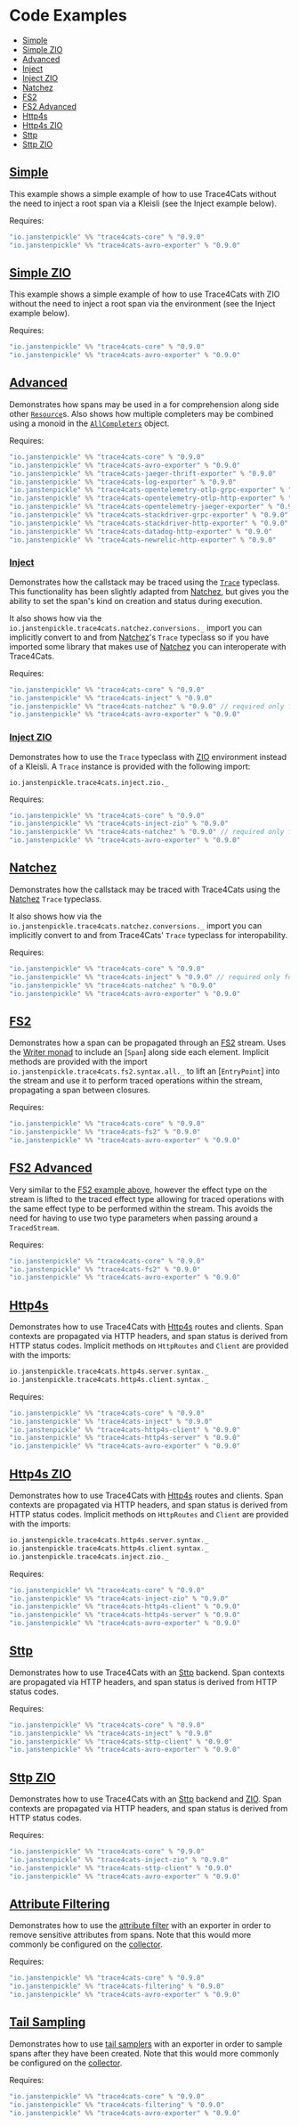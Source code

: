 # Code Examples

 * [Simple](#simple)
 * [Simple ZIO](#simple-zio)
 * [Advanced](#advanced)
 * [Inject](#inject)
 * [Inject ZIO](#inject-zio)
 * [Natchez](#natchez)
 * [FS2](#fs2)
 * [FS2 Advanced](#fs2-advanced) 
 * [Http4s](#http4s)
 * [Http4s ZIO](#http4s-zio)
 * [Sttp](#http4s)
 * [Sttp ZIO](#http4s-zio)   

## [Simple](../modules/example/src/main/scala/io/janstenpickle/trace4cats/example/SimpleExample.scala)

This example shows a simple example of how to use Trace4Cats without the need to 
inject a root span via a Kleisli (see the Inject example below).

Requires:

```scala
"io.janstenpickle" %% "trace4cats-core" % "0.9.0"
"io.janstenpickle" %% "trace4cats-avro-exporter" % "0.9.0"

```

## [Simple ZIO](../modules/example/src/main/scala/io/janstenpickle/trace4cats/example/SimpleZioExample.scala)

This example shows a simple example of how to use Trace4Cats with ZIO without the need to 
inject a root span via the environment (see the Inject example below).

Requires:

```scala
"io.janstenpickle" %% "trace4cats-core" % "0.9.0"
"io.janstenpickle" %% "trace4cats-avro-exporter" % "0.9.0"

```

## [Advanced](0.9.0)

Demonstrates how spans may be used in a for comprehension along side other [`Resource`]s.
Also shows how multiple completers may be combined using a monoid in the
[`AllCompleters`](../modules/example/src/main/scala/io/janstenpickle/trace4cats/example/AllCompleters.scala)
object.

Requires:

```scala
"io.janstenpickle" %% "trace4cats-core" % "0.9.0"
"io.janstenpickle" %% "trace4cats-avro-exporter" % "0.9.0"
"io.janstenpickle" %% "trace4cats-jaeger-thrift-exporter" % "0.9.0"
"io.janstenpickle" %% "trace4cats-log-exporter" % "0.9.0"
"io.janstenpickle" %% "trace4cats-opentelemetry-otlp-grpc-exporter" % "0.9.0"
"io.janstenpickle" %% "trace4cats-opentelemetry-otlp-http-exporter" % "0.9.0"
"io.janstenpickle" %% "trace4cats-opentelemetry-jaeger-exporter" % "0.9.0"
"io.janstenpickle" %% "trace4cats-stackdriver-grpc-exporter" % "0.9.0"
"io.janstenpickle" %% "trace4cats-stackdriver-http-exporter" % "0.9.0"
"io.janstenpickle" %% "trace4cats-datadog-http-exporter" % "0.9.0"
"io.janstenpickle" %% "trace4cats-newrelic-http-exporter" % "0.9.0"

```

### [Inject](../modules/example/src/main/scala/io/janstenpickle/trace4cats/example/InjectExample.scala)

Demonstrates how the callstack may be traced using the [`Trace`](../modules/inject/src/main/scala/io/janstenpickle/trace4cats/inject/Trace.scala)
typeclass. This functionality has been slightly adapted from [Natchez], but gives
you the ability to set the span's kind on creation and status during execution.

It also shows how via the `io.janstenpickle.trace4cats.natchez.conversions._` import
you can implicitly convert to and from [Natchez]'s `Trace` typeclass so if
you have imported some library that makes use of [Natchez] you can
interoperate with Trace4Cats.

Requires:


```scala
"io.janstenpickle" %% "trace4cats-core" % "0.9.0"
"io.janstenpickle" %% "trace4cats-inject" % "0.9.0"
"io.janstenpickle" %% "trace4cats-natchez" % "0.9.0" // required only for interop
"io.janstenpickle" %% "trace4cats-avro-exporter" % "0.9.0"

```

### [Inject ZIO](../modules/example/src/main/scala/io/janstenpickle/trace4cats/example/InjectZioExample.scala)

Demonstrates how to use the `Trace` typeclass with [ZIO] environment instead of a Kleisli. A `Trace` instance
is provided with the following import:

```
io.janstenpickle.trace4cats.inject.zio._
```

Requires:

```scala
"io.janstenpickle" %% "trace4cats-core" % "0.9.0"
"io.janstenpickle" %% "trace4cats-inject-zio" % "0.9.0"
"io.janstenpickle" %% "trace4cats-natchez" % "0.9.0" // required only for interop
"io.janstenpickle" %% "trace4cats-avro-exporter" % "0.9.0"

```

## [Natchez](../modules/example/src/main/scala/io/janstenpickle/trace4cats/example/NatchezExample.scala)

Demonstrates how the callstack may be traced with Trace4Cats using the [Natchez] `Trace`
typeclass.

It also shows how via the `io.janstenpickle.trace4cats.natchez.conversions._` import
you can implicitly convert to and from Trace4Cats' `Trace` typeclass for
interopability.

Requires:


```scala
"io.janstenpickle" %% "trace4cats-core" % "0.9.0"
"io.janstenpickle" %% "trace4cats-inject" % "0.9.0" // required only for interop
"io.janstenpickle" %% "trace4cats-natchez" % "0.9.0" 
"io.janstenpickle" %% "trace4cats-avro-exporter" % "0.9.0"

```


## [FS2](../modules/example/src/main/scala/io/janstenpickle/trace4cats/example/Fs2Example.scala)

Demonstrates how a span can be propagated through an [FS2] stream. Uses the 
[Writer monad](http://eed3si9n.com/herding-cats/Writer.html) to include an [`Span`] along side each element. 
Implicit methods are provided with the import `io.janstenpickle.trace4cats.fs2.syntax.all._` to lift an 
[`EntryPoint`] into the stream and use it to perform traced operations within the stream, propagating a span
between closures.  

Requires:

```scala
"io.janstenpickle" %% "trace4cats-core" % "0.9.0"
"io.janstenpickle" %% "trace4cats-fs2" % "0.9.0"
"io.janstenpickle" %% "trace4cats-avro-exporter" % "0.9.0"

```

## [FS2 Advanced](../modules/example/src/main/scala/io/janstenpickle/trace4cats/example/Fs2AdvancedExample.scala)


Very similar to the [FS2 example above](#fs2), however the effect type on the stream is lifted to the traced effect type
allowing for traced operations with the same effect type to be performed within the stream. This avoids the need for
having to use two type parameters when passing around a `TracedStream`.

Requires:

```scala
"io.janstenpickle" %% "trace4cats-core" % "0.9.0"
"io.janstenpickle" %% "trace4cats-fs2" % "0.9.0"
"io.janstenpickle" %% "trace4cats-avro-exporter" % "0.9.0"

```

## [Http4s](../modules/example/src/main/scala/io/janstenpickle/trace4cats/example/Http4sExample.scala)

Demonstrates how to use Trace4Cats with [Http4s] routes and clients. Span contexts are propagated via HTTP headers, and 
span status is derived from HTTP status codes. Implicit methods on `HttpRoutes` and `Client` are provided with the
imports:

```scala
io.janstenpickle.trace4cats.http4s.server.syntax._
io.janstenpickle.trace4cats.http4s.client.syntax._
```

Requires:

```scala
"io.janstenpickle" %% "trace4cats-core" % "0.9.0"
"io.janstenpickle" %% "trace4cats-inject" % "0.9.0"
"io.janstenpickle" %% "trace4cats-http4s-client" % "0.9.0"
"io.janstenpickle" %% "trace4cats-http4s-server" % "0.9.0"
"io.janstenpickle" %% "trace4cats-avro-exporter" % "0.9.0"

```

## [Http4s ZIO](../modules/example/src/main/scala/io/janstenpickle/trace4cats/example/Http4sZioExample.scala)

Demonstrates how to use Trace4Cats with [Http4s] routes and clients. Span contexts are propagated via HTTP headers, and 
span status is derived from HTTP status codes. Implicit methods on `HttpRoutes` and `Client` are provided with the
imports:

```scala
io.janstenpickle.trace4cats.http4s.server.syntax._
io.janstenpickle.trace4cats.http4s.client.syntax._
io.janstenpickle.trace4cats.inject.zio._
```

Requires:

```scala
"io.janstenpickle" %% "trace4cats-core" % "0.9.0"
"io.janstenpickle" %% "trace4cats-inject-zio" % "0.9.0"
"io.janstenpickle" %% "trace4cats-http4s-client" % "0.9.0"
"io.janstenpickle" %% "trace4cats-http4s-server" % "0.9.0"
"io.janstenpickle" %% "trace4cats-avro-exporter" % "0.9.0"

```

## [Sttp](../modules/example/src/main/scala/io/janstenpickle/trace4cats/example/SttpExample.scala)

Demonstrates how to use Trace4Cats with an [Sttp] backend. Span contexts are propagated via HTTP headers, and 
span status is derived from HTTP status codes.

Requires:

```scala
"io.janstenpickle" %% "trace4cats-core" % "0.9.0"
"io.janstenpickle" %% "trace4cats-inject" % "0.9.0"
"io.janstenpickle" %% "trace4cats-sttp-client" % "0.9.0"
"io.janstenpickle" %% "trace4cats-avro-exporter" % "0.9.0"

```

## [Sttp ZIO](../modules/example/src/main/scala/io/janstenpickle/trace4cats/example/SttpZioExample.scala)

Demonstrates how to use Trace4Cats with an [Sttp] backend and [ZIO]. Span contexts are propagated via HTTP headers, and 
span status is derived from HTTP status codes.

Requires:

```scala
"io.janstenpickle" %% "trace4cats-core" % "0.9.0"
"io.janstenpickle" %% "trace4cats-inject-zio" % "0.9.0"
"io.janstenpickle" %% "trace4cats-sttp-client" % "0.9.0"
"io.janstenpickle" %% "trace4cats-avro-exporter" % "0.9.0"

```

## [Attribute Filtering](../modules/example/src/main/scala/io/janstenpickle/trace4cats/example/AttributeFiltering.scala)

Demonstrates how to use the [attribute filter](filtering.md) with an exporter in order to remove sensitive attributes 
from spans. Note that this would more commonly be configured on the [collector].

Requires:

```scala
"io.janstenpickle" %% "trace4cats-core" % "0.9.0"
"io.janstenpickle" %% "trace4cats-filtering" % "0.9.0"
"io.janstenpickle" %% "trace4cats-avro-exporter" % "0.9.0"

```

## [Tail Sampling](../modules/example/src/main/scala/io/janstenpickle/trace4cats/example/TailSampling.scala)

Demonstrates how to use [tail samplers](sampling.md#tail-sampling) with an exporter in order to sample spans after they
have been created. Note that this would more commonly be configured on the [collector].

Requires:

```scala
"io.janstenpickle" %% "trace4cats-core" % "0.9.0"
"io.janstenpickle" %% "trace4cats-filtering" % "0.9.0"
"io.janstenpickle" %% "trace4cats-avro-exporter" % "0.9.0"

```

[FS2]: https://fs2.io/
[FS2 `EntryPoint`]: ../modules/fs2/src/main/scala/io/janstenpickle/trace4cats/fs2/Fs2EntryPoint.scala
[Http4s]: https://http4s.org/
[Jaeger]: https://www.jaegertracing.io/
[Log4Cats]: https://github.com/ChristopherDavenport/log4cats
[Natchez]: https://github.com/tpolecat/natchez
[`native-image`]: https://www.graalvm.org/docs/reference-manual/native-image/ 
[OpenTelemetry]: http://opentelemetry.io
[Stackdriver Trace]: https://cloud.google.com/trace/docs/reference
[Datadog]: https://docs.datadoghq.com/api/v1/tracing/
[NewRelic]: https://docs.newrelic.com/docs/understand-dependencies/distributed-tracing/trace-api/report-new-relic-format-traces-trace-api#new-relic-guidelines 
[`Resource`]: https://typelevel.org/cats-effect/datatypes/resource.html
[ZIO]: https://zio.dev
[Sttp]: https://sttp.softwaremill.com
[Kafka consumer config]: https://kafka.apache.org/26/javadoc/?org/apache/kafka/clients/consumer/ConsumerConfig.html
[Kafka producer config]: https://kafka.apache.org/26/javadoc/?org/apache/kafka/clients/producer/ProducerConfig.html
[collector]: components.md#collectors